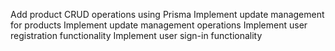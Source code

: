 Add product CRUD operations using Prisma
Implement update management for products
Implement update management operations
Implement user registration functionality
Implement user sign-in functionality
